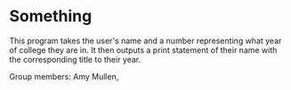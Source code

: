 # Something
This program takes the user's name and a number representing what year of college they are in. It then outputs a print statement of their name with the corresponding title to their year.

Group members: Amy Mullen,
